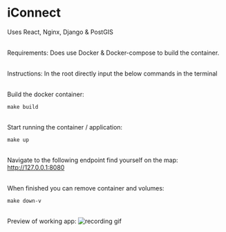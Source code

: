 # iConnect

Uses React, Nginx, Django & PostGIS

\
Requirements: Does use Docker & Docker-compose to build the container.

\
Instructions: In the root directly input the below commands in the terminal

\
Build the docker container:

```make build```

\
Start running the container / application:

```make up```

\
Navigate to the following endpoint find yourself on the map: http://127.0.0.1:8080

\
When finished you can remove container and volumes:

```make down-v```

\
Preview of working app:
![recording gif](https://media.giphy.com/media/rC9AYN9xqbakqAKnfF/giphy-downsized-large.gif)
